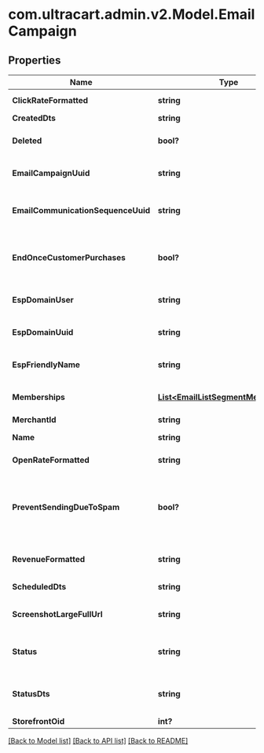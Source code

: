 # com.ultracart.admin.v2.Model.EmailCampaign
## Properties

Name | Type | Description | Notes
------------ | ------------- | ------------- | -------------
**ClickRateFormatted** | **string** | Click rate of emails | [optional] 
**CreatedDts** | **string** | Created date | [optional] 
**Deleted** | **bool?** | True if this campaign was deleted | [optional] 
**EmailCampaignUuid** | **string** | Email campaign UUID | [optional] 
**EmailCommunicationSequenceUuid** | **string** | Email communication sequence UUID | [optional] 
**EndOnceCustomerPurchases** | **bool?** | True if the customer should end the flow once they purchase | [optional] 
**EspDomainUser** | **string** | User of the sending address | [optional] 
**EspDomainUuid** | **string** | UUID of the sending domain | [optional] 
**EspFriendlyName** | **string** | Friendly name of the sending email | [optional] 
**Memberships** | [**List&lt;EmailListSegmentMembership&gt;**](EmailListSegmentMembership.md) | List and segment memberships | [optional] 
**MerchantId** | **string** | Merchant ID | [optional] 
**Name** | **string** | Name of email campaign | [optional] 
**OpenRateFormatted** | **string** | Open rate of emails | [optional] 
**PreventSendingDueToSpam** | **bool?** | True if this campaign is prevented from sending at this time due to spam complaints. | [optional] 
**RevenueFormatted** | **string** | Revenue associated with campaign | [optional] 
**ScheduledDts** | **string** | Scheduled date | [optional] 
**ScreenshotLargeFullUrl** | **string** | URL to a large full length screenshot | [optional] 
**Status** | **string** | Status of the campaign of draft, archived, and sent | [optional] 
**StatusDts** | **string** | Timestamp when the last status change happened | [optional] 
**StorefrontOid** | **int?** | Storefront oid | [optional] 


[[Back to Model list]](../README.md#documentation-for-models) [[Back to API list]](../README.md#documentation-for-api-endpoints) [[Back to README]](../README.md)

